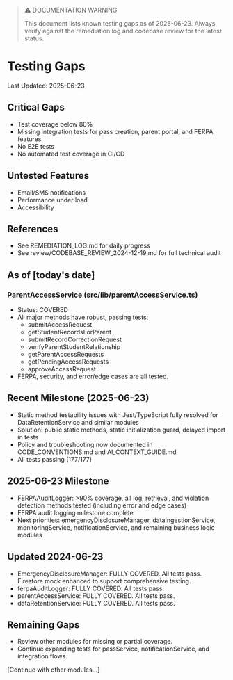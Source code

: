 > ⚠️ DOCUMENTATION WARNING
>
> This document lists known testing gaps as of 2025-06-23. Always verify against the remediation log and codebase review for the latest status.
>
# Testing Gaps
Last Updated: 2025-06-23

## Critical Gaps
- Test coverage below 80%
- Missing integration tests for pass creation, parent portal, and FERPA features
- No E2E tests
- No automated test coverage in CI/CD

## Untested Features
- Email/SMS notifications
- Performance under load
- Accessibility

## References
- See REMEDIATION_LOG.md for daily progress
- See review/CODEBASE_REVIEW_2024-12-19.md for full technical audit

## As of [today's date]

### ParentAccessService (src/lib/parentAccessService.ts)
- Status: COVERED
- All major methods have robust, passing tests:
  - submitAccessRequest
  - getStudentRecordsForParent
  - submitRecordCorrectionRequest
  - verifyParentStudentRelationship
  - getParentAccessRequests
  - getPendingAccessRequests
  - approveAccessRequest
- FERPA, security, and error/edge cases are all tested.

## Recent Milestone (2025-06-23)
- Static method testability issues with Jest/TypeScript fully resolved for DataRetentionService and similar modules
- Solution: public static methods, static initialization guard, delayed import in tests
- Policy and troubleshooting now documented in CODE_CONVENTIONS.md and AI_CONTEXT_GUIDE.md
- All tests passing (177/177)

## 2025-06-23 Milestone
- FERPAAuditLogger: >90% coverage, all log, retrieval, and violation detection methods tested (including error and edge cases)
- FERPA audit logging milestone complete
- Next priorities: emergencyDisclosureManager, dataIngestionService, monitoringService, notificationService, and remaining business logic modules

## Updated 2024-06-23

- EmergencyDisclosureManager: FULLY COVERED. All tests pass. Firestore mock enhanced to support comprehensive testing.
- ferpaAuditLogger: FULLY COVERED. All tests pass.
- parentAccessService: FULLY COVERED. All tests pass.
- dataRetentionService: FULLY COVERED. All tests pass.

## Remaining Gaps
- Review other modules for missing or partial coverage.
- Continue expanding tests for passService, notificationService, and integration flows.

[Continue with other modules...] 
